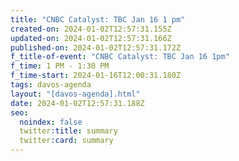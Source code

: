 ```yaml
---
title: "CNBC Catalyst: TBC Jan 16 1 pm"
created-on: 2024-01-02T12:57:31.155Z
updated-on: 2024-01-02T12:57:31.166Z
published-on: 2024-01-02T12:57:31.172Z
f_title-of-event: "CNBC Catalyst: TBC Jan 16 1pm"
f_time: 1 PM - 1:30 PM
f_time-start: 2024-01-16T12:00:31.180Z
tags: davos-agenda
layout: "[davos-agenda].html"
date: 2024-01-02T12:57:31.188Z
seo:
  noindex: false
  twitter:title: summary
  twitter:card: summary
---
```

